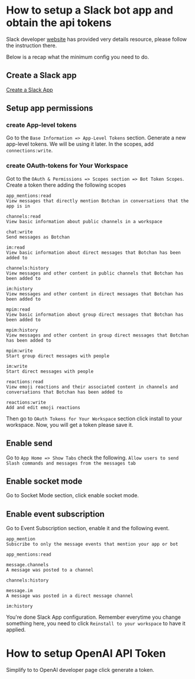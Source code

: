 # How to setup a Slack bot app and obtain the api tokens

Slack developer [website](https://api.slack.com/start) has provided very details resource, please follow the instruction there. 

Below is a recap what the minimum config you need to do.

## Create a Slack app

[Create a Slack App](https://api.slack.com/start)

## Setup app permissions

### create App-level tokens
Go to the `Base Information => App-Level Tokens` section. Generate a new app-level tokens. We will be using it later.
In the scopes, add `connections:write`.

### create OAuth-tokens for Your Workspace
Got to the `OAuth & Permissions => Scopes section => Bot Token Scopes`. Create a token there adding the following scopes

```
app_mentions:read
View messages that directly mention Botchan in conversations that the app is in

channels:read
View basic information about public channels in a workspace

chat:write
Send messages as Botchan

im:read
View basic information about direct messages that Botchan has been added to

channels:history
View messages and other content in public channels that Botchan has been added to

im:history
View messages and other content in direct messages that Botchan has been added to

mpim:read
View basic information about group direct messages that Botchan has been added to

mpim:history
View messages and other content in group direct messages that Botchan has been added to

mpim:write
Start group direct messages with people

im:write
Start direct messages with people

reactions:read
View emoji reactions and their associated content in channels and conversations that Botchan has been added to

reactions:write
Add and edit emoji reactions
```

Then go to `OAuth Tokens for Your Workspace` section click install to your workspace.
Now, you will get a token please save it.

## Enable send

Go to `App Home => Show Tabs` check the following.
`Allow users to send Slash commands and messages from the messages tab`

## Enable socket mode
Go to Socket Mode section, click enable socket mode.


## Enable event subscription

Go to Event Subscription section, enable it and the following event.
```
app_mention
Subscribe to only the message events that mention your app or bot

app_mentions:read

message.channels
A message was posted to a channel

channels:history

message.im
A message was posted in a direct message channel

im:history
```

You're done Slack App configuration. Remember everytime you change something here, you need to click `Reinstall to your workspace` to have it applied.


# How to setup OpenAI API Token

Simplify to to OpenAI developer page click generate a token.

